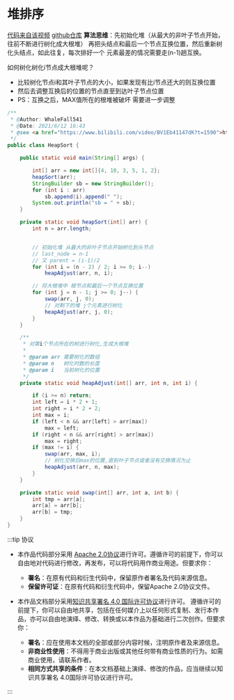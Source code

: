 

# 堆排序

[代码来自该视频](https://www.bilibili.com/video/BV1Eb41147dK?t=1590)
[github仓库](https://github.com/whalefall541/learn4Algorithm.git)
**算法思维**：先初始化堆（从最大的非叶子节点开始，往前不断进行树化成大根堆）
再把头结点和最后一个节点互换位置，然后重新树化头结点，如此往复，每次排好一个
元素最差的情况需要走(n-1)趟互换。

如何树化树化i节点成大根堆呢？

- 比较树化节点i和其叶子节点的大小，如果发现有比i节点还大的则互换位置
- 然后去调整互换后的位置的节点直至到达叶子节点位置
- PS：互换之后，MAX值所在的根堆被破坏 需要进一步调整

```java
/**
 * @Author: WhaleFall541
 * @Date: 2021/6/12 16:43
 * @see <a href="https://www.bilibili.com/video/BV1Eb41147dK?t=1590">https://www.bilibili.com/video/BV1Eb41147dK?t=1590</a>
 */
public class HeapSort {

    public static void main(String[] args) {

        int[] arr = new int[]{4, 10, 3, 5, 1, 2};
        heapSort(arr);
        StringBuilder sb = new StringBuilder();
        for (int i : arr)
            sb.append(i).append(" ");
        System.out.println("sb = " + sb);
    }

    private static void heapSort(int[] arr) {
        int n = arr.length;


        // 初始化堆 从最大的非叶子节点开始树化到头节点
        // last_node = n-1
        // 又 parent = (i-1)/2
        for (int i = (n - 2) / 2; i >= 0; i--)
            heapAdjust(arr, n, i);

        // 将大根堆中 根节点和最后一个节点互换位置
        for (int j = n - 1; j >= 0; j--) {
            swap(arr, j, 0);
            // 对剩下的堆 j个元素进行树化
            heapAdjust(arr, j, 0);
        }
    }

    /**
     * 对第i个节点所在的树进行树化,生成大根堆
     *
     * @param arr 需要树化的数组
     * @param n   树化时数的长度
     * @param i   当前树化的位置
     */
    private static void heapAdjust(int[] arr, int n, int i) {

        if (i >= n) return;
        int left = i * 2 + 1;
        int right = i * 2 + 2;
        int max = i;
        if (left < n && arr[left] > arr[max])
            max = left;
        if (right < n && arr[right] > arr[max])
            max = right;
        if (max != i) {
            swap(arr, max, i);
            // 树化交换后max的位置,直到叶子节点或者没有交换情况为止
            heapAdjust(arr, n, max);
        }
    }

    private static void swap(int[] arr, int a, int b) {
        int tmp = arr[a];
        arr[a] = arr[b];
        arr[b] = tmp;
    }
}

```




:::tip 协议

- 本作品代码部分采用 [Apache 2.0协议](https://www.apache.org/licenses/LICENSE-2.0)进行许可。遵循许可的前提下，你可以自由地对代码进行修改，再发布，可以将代码用作商业用途。但要求你：
  - **署名**：在原有代码和衍生代码中，保留原作者署名及代码来源信息。
  - **保留许可证**：在原有代码和衍生代码中，保留Apache 2.0协议文件。

- 本作品文档部分采用[知识共享署名 4.0 国际许可协议](http://creativecommons.org/licenses/by/4.0/)进行许可。 遵循许可的前提下，你可以自由地共享，包括在任何媒介上以任何形式复制、发行本作品，亦可以自由地演绎、修改、转换或以本作品为基础进行二次创作。但要求你：
  - **署名**：应在使用本文档的全部或部分内容时候，注明原作者及来源信息。
  - **非商业性使用**：不得用于商业出版或其他任何带有商业性质的行为。如需商业使用，请联系作者。
  - **相同方式共享的条件**：在本文档基础上演绎、修改的作品，应当继续以知识共享署名 4.0国际许可协议进行许可。

:::